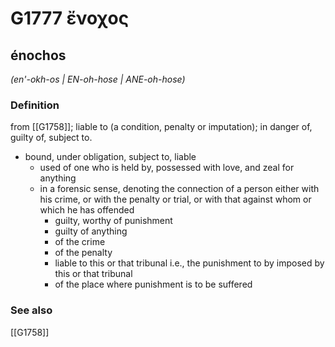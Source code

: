 # G1777 ἔνοχος

## énochos

_(en'-okh-os | EN-oh-hose | ANE-oh-hose)_

### Definition

from [[G1758]]; liable to (a condition, penalty or imputation); in danger of, guilty of, subject to.

- bound, under obligation, subject to, liable
  - used of one who is held by, possessed with love, and zeal for anything
  - in a forensic sense, denoting the connection of a person either with his crime, or with the penalty or trial, or with that against whom or which he has offended
    - guilty, worthy of punishment
    - guilty of anything
    - of the crime
    - of the penalty
    - liable to this or that tribunal i.e., the punishment to by imposed by this or that tribunal
    - of the place where punishment is to be suffered

### See also

[[G1758]]

